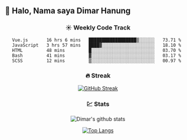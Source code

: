 ## 👋 Halo, Nama saya **Dimar Hanung**

<center>

### :sunny: Weekly Code Track
<!--START_SECTION:waka-->
```text
Vue.js       16 hrs 6 mins   ██████████████████▒░░░░░░   73.71 % 
JavaScript   3 hrs 57 mins   ████▓░░░░░░░░░░░░░░░░░░░░   18.10 % 
HTML         48 mins         █░░░░░░░░░░░░░░░░░░░░░░░░   03.70 % 
Bash         41 mins         ▓░░░░░░░░░░░░░░░░░░░░░░░░   03.17 % 
SCSS         12 mins         ▒░░░░░░░░░░░░░░░░░░░░░░░░   00.97 % 
```
<!--END_SECTION:waka-->

### :fire: Streak

[![GitHub Streak](http://github-readme-streak-stats.herokuapp.com?user=dimar-hanung)](https://git.io/streak-stats)

### :chart: Stats

![Dimar's github stats](https://github-readme-stats.vercel.app/api?username=dimar-hanung&show_icons=true&theme=vue)

[![Top Langs](https://github-readme-stats.vercel.app/api/top-langs/?username=dimar-hanung)](#)

</center>

